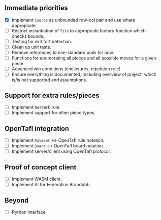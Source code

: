## Immediate priorities

- [X] Implement `Coords` as unbounded row-col pair and use where appropriate.
- [ ] Restrict instantiation of `Tile` to appropriate factory function which checks bounds.
- [ ] Testing for exit fort detection.
- [ ] Clean up unit tests.
- [ ] Remove references to non-standard units for now.
- [ ] Functions for enumerating all pieces and all possible moves for a given piece.
- [ ] Advanced win conditions (enclosures, repetition rule)
- [ ] Ensure everything is documented, including overview of project, which is/is not supported and assumptions.

## Support for extra rules/pieces

- [ ] Implement berserk rule.
- [ ] Implement support for other piece types.

## OpenTafl integration

- [ ] Implement `Ruleset` <-> OpenTafl rule notation.
- [ ] Implement `Board` <-> OpenTafl board notation.
- [ ] Implement server/client using OpenTafl protocol.

## Proof of concept client

- [ ] Implement WASM client.
- [ ] Implement AI for Federation Brandubh.

## Beyond

- [ ] Python interface